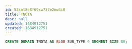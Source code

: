 ```yaml
---
id: 53smt8e8f69sw737e2mw4i0
title: TNOTA
desc: null
updated: 1684912751
created: 1684912751
---
```



```sql
CREATE DOMAIN TNOTA AS BLOB SUB_TYPE 0 SEGMENT SIZE 80;
```
